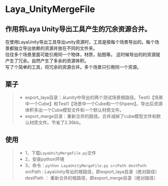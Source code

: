 # Laya_UnityMergeFile

## 作用将Laya Unity导出工具产生的冗余资源合并。

在使用LayaUnity导出工具导出unity资源时，工具是按每个场景导出的。每个场景都独立导出依赖的资源并放在不同的文件夹。   
往往多个场景里面可能引用同一个物体，材质，贴图等。 这时候导出的的资源就产生了冗余。自然产生了多余的资源体积。  
写了个简单的工具，将冗余的资源合并。多个场景只引用同一个资源。

## 栗子
>* export_laya目录：从unity中导出的两个测试场景根路径。Test0【场景中一个Cube】和Test1【场景中一个Cube和一个Shpere】。导出后资源体积多出一个Cube模型文件和一个默认材质文件。
>* export_merge目录：重新合并的路径。合并减掉了cube模型文件和默认材质文件。节省了2.36kb。

## 使用
>* 1，下载`LayaUnityMergeFile.py`文件  
>* 2，安装python环境  
>* 3，命令：`python LayaUnityMergeFile.py srcPath destPath`  
      srcPath : LayaUnity导出的根路径，即export_laya目录（绝对路径）  
      destPath ： 重新合并的根路径，即export_merge目录（绝对路径）  
      

